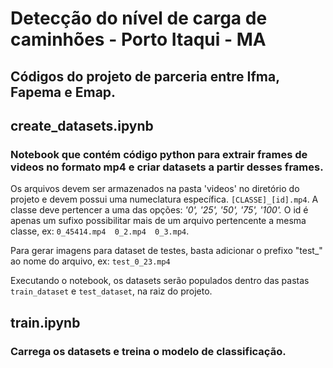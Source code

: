 # Detecção do nível de carga de caminhões - Porto Itaqui - MA
## Códigos do projeto de parceria entre Ifma, Fapema e Emap.

## create_datasets.ipynb
### Notebook que contém código python para extrair frames de videos no formato mp4 e criar datasets a partir desses frames.

Os arquivos devem ser armazenados na pasta 'videos' no diretório do projeto e devem possui uma numeclatura específica.
`[CLASSE]_[id].mp4`. A classe deve pertencer a uma das opções: *'0', '25', '50', '75', '100'.*
O id é apenas um sufixo possibilitar mais de um arquivo pertencente a mesma classe, ex: `0_45414.mp4  0_2.mp4  0_3.mp4`.

Para gerar imagens para dataset de testes, basta adicionar o prefixo "test_" ao nome do arquivo, ex: `test_0_23.mp4`

Executando o notebook, os datasets serão populados dentro das pastas `train_dataset` e `test_dataset`, na raiz do projeto.


## train.ipynb
### Carrega os datasets e treina o modelo de classificação.
